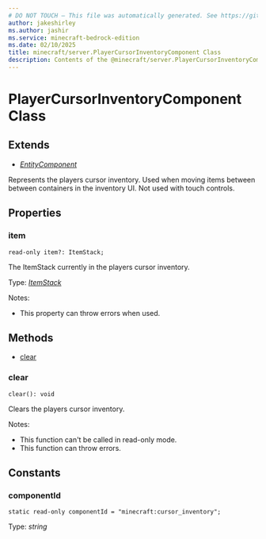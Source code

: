 ```yaml
---
# DO NOT TOUCH — This file was automatically generated. See https://github.com/mojang/minecraftapidocsgenerator to modify descriptions, examples, etc.
author: jakeshirley
ms.author: jashir
ms.service: minecraft-bedrock-edition
ms.date: 02/10/2025
title: minecraft/server.PlayerCursorInventoryComponent Class
description: Contents of the @minecraft/server.PlayerCursorInventoryComponent class.
---
```

# PlayerCursorInventoryComponent Class

## Extends
- [*EntityComponent*](EntityComponent.md)

Represents the players cursor inventory. Used when moving items between between containers in the inventory UI. Not used with touch controls.

## Properties

### **item**
`read-only item?: ItemStack;`

The ItemStack currently in the players cursor inventory.

Type: [*ItemStack*](ItemStack.md)

Notes:
  - This property can throw errors when used.

## Methods
- [clear](#clear)

### **clear**
`
clear(): void
`

Clears the players cursor inventory.
  
Notes:
- This function can't be called in read-only mode.
- This function can throw errors.

## Constants

### **componentId**
`static read-only componentId = "minecraft:cursor_inventory";`

Type: *string*
